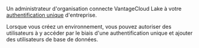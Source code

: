 Un administrateur d'organisation connecte VantageCloud Lake à votre [authentification unique](mxq1680183881642.md) d'entreprise.

Lorsque vous créez un environnement, vous pouvez autoriser des utilisateurs à y accéder par le biais d'une authentification unique et ajouter des utilisateurs de base de données.
